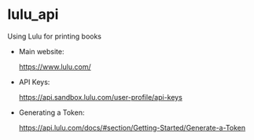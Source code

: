 # lulu_api
Using Lulu for printing books

- Main website:

    https://www.lulu.com/

- API Keys: 

    https://api.sandbox.lulu.com/user-profile/api-keys

- Generating a Token: 

    https://api.lulu.com/docs/#section/Getting-Started/Generate-a-Token